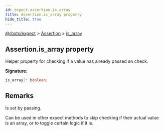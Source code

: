 ```yaml
---
id: expect.assertion.is_array
title: Assertion.is_array property
hide_title: true
---
```


[@rbxts/expect](./expect.md) &gt; [Assertion](./expect.assertion.md) &gt; [is_array](./expect.assertion.is_array.md)

## Assertion.is_array property

Helper property for checking if a value has already passed an  check.

**Signature:**

```typescript
is_array?: boolean;
```

## Remarks

Is set by  passing.

Can be used in other expect methods to skip checking if their actual value is an array, or to toggle certain logic if it is.
